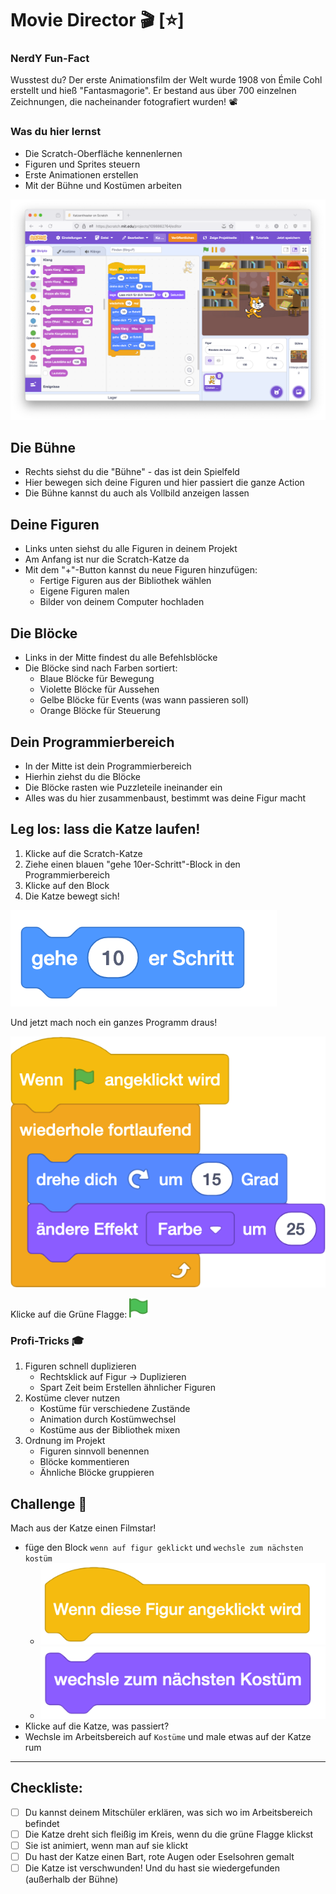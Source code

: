 # Movie Director 🎬 [⭐]

### NerdY Fun-Fact

Wusstest du? Der erste Animationsfilm der Welt wurde 1908 von Émile Cohl erstellt und hieß "Fantasmagorie". Er bestand aus über 700 einzelnen Zeichnungen, die nacheinander fotografiert wurden! 📽️

### Was du hier lernst

- Die Scratch-Oberfläche kennenlernen
- Figuren und Sprites steuern
- Erste Animationen erstellen
- Mit der Bühne und Kostümen arbeiten

![02-Übersicht Scratch IDE](screenshots/02-UebersichtScratchIDE.png)

## Die Bühne

- Rechts siehst du die "Bühne" - das ist dein Spielfeld
- Hier bewegen sich deine Figuren und hier passiert die ganze Action
- Die Bühne kannst du auch als Vollbild anzeigen lassen

## Deine Figuren

- Links unten siehst du alle Figuren in deinem Projekt
- Am Anfang ist nur die Scratch-Katze da
- Mit dem "+"-Button kannst du neue Figuren hinzufügen:
  - Fertige Figuren aus der Bibliothek wählen
  - Eigene Figuren malen
  - Bilder von deinem Computer hochladen

## Die Blöcke

- Links in der Mitte findest du alle Befehlsblöcke
- Die Blöcke sind nach Farben sortiert:
  - Blaue Blöcke für Bewegung
  - Violette Blöcke für Aussehen
  - Gelbe Blöcke für Events (was wann passieren soll)
  - Orange Blöcke für Steuerung

## Dein Programmierbereich

- In der Mitte ist dein Programmierbereich
- Hierhin ziehst du die Blöcke
- Die Blöcke rasten wie Puzzleteile ineinander ein
- Alles was du hier zusammenbaust, bestimmt was deine Figur macht

## Leg los: lass die Katze laufen!

1. Klicke auf die Scratch-Katze
2. Ziehe einen blauen "gehe 10er-Schritt"-Block in den Programmierbereich
3. Klicke auf den Block
4. Die Katze bewegt sich!

![alt text](scratch/gehe.png)

Und jetzt mach noch ein ganzes Programm draus!

![Programm für die TanzeKatze](screenshots/02-TanzeKatze.png)

Klicke auf die Grüne Flagge:  <img src="scratch/play.svg" width=30> 

### Profi-Tricks 🎓

1. Figuren schnell duplizieren
   - Rechtsklick auf Figur → Duplizieren
   - Spart Zeit beim Erstellen ähnlicher Figuren
2. Kostüme clever nutzen
   - Kostüme für verschiedene Zustände
   - Animation durch Kostümwechsel
   - Kostüme aus der Bibliothek mixen
3. Ordnung im Projekt
   - Figuren sinnvoll benennen
   - Blöcke kommentieren
   - Ähnliche Blöcke gruppieren

## Challenge 🎯

Mach aus der Katze einen Filmstar!

- füge den Block `wenn auf figur geklickt` und `wechsle zum nächsten kostüm`
  - ![alt text](scratch/click-block.png)
  - ![alt text](scratch/naechstes-kostuem.png)
- Klicke auf die Katze, was passiert?
- Wechsle im Arbeitsbereich auf `Kostüme` und male etwas auf der Katze rum

---



## Checkliste:

- [ ] Du kannst deinem Mitschüler erklären, was sich wo im Arbeitsbereich befindet
- [ ] Die Katze dreht sich fleißig im Kreis, wenn du die grüne Flagge klickst
- [ ] Sie ist animiert, wenn man auf sie klickt
- [ ] Du hast der Katze einen Bart, rote Augen oder Eselsohren gemalt 
- [ ] Die Katze ist verschwunden! Und du hast sie wiedergefunden (außerhalb der Bühne)
